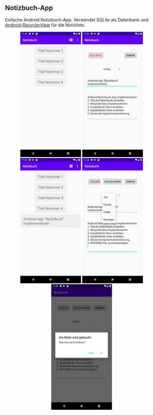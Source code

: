 ## Notizbuch-App
Einfache Android Notizbuch-App. Verwendet SQLite als Datenbank 
und [Android-RecyclerView](https://developer.android.com/guide/topics/ui/layout/recyclerview) 
für die Notizliste.

<div style="text-align: center">
    <img src="./images/img1.png" alt="screenshot_1" width="200" />
    <img src="./images/img2.png" alt="screenshot_2" width="200" />
    <img src="./images/img3.png" alt="screenshot_3" width="200" />
    <img src="./images/img4.png" alt="screenshot_4" width="200" />
    <img src="./images/img5.png" alt="screenshot_5" width="200" />
</div>


